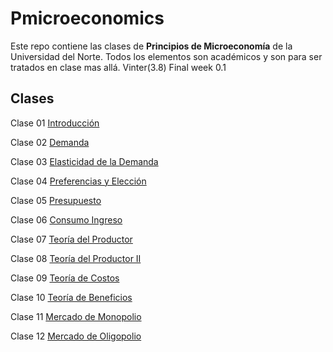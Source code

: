 # Pmicroeconomics

Este repo contiene las clases de **Principios de Microeconomía** de la Universidad del Norte. Todos los elementos son académicos y son para ser tratados en clase mas allá. Vinter(3.8) Final week 0.1

## Clases

Clase 01 [Introducción](https://keynes37.github.io/Pmicroeconomics/Files/Clase_1/Class1.html#1)

Clase 02 [Demanda](https://keynes37.github.io/Pmicroeconomics/Files/Clase_2/Class2.html#1)

Clase 03 [Elasticidad de la Demanda](https://keynes37.github.io/Pmicroeconomics/Files/Clase_3/Clase-03.html#1)

Clase 04 [Preferencias y Elección](https://keynes37.github.io/Pmicroeconomics/Files/Clase_4/Clase04.html#1)

Clase 05 [Presupuesto](https://keynes37.github.io/Pmicroeconomics/Files/Clase_5/Clase05.html#1)

Clase 06 [Consumo Ingreso](https://keynes37.github.io/Pmicroeconomics/Files/Clase_6/Clase06.html#1)

Clase 07 [Teoría del Productor](https://keynes37.github.io/Pmicroeconomics/Files/Clase_7/Clase07.html#1)

Clase 08 [Teoría del Productor II](https://keynes37.github.io/Pmicroeconomics/Files/Clase_8/Clase08.html#1)

Clase 09 [Teoría de Costos](https://keynes37.github.io/Pmicroeconomics/Files/Clase_9/Clase09.html#1)

Clase 10 [Teoría de Beneficios](https://keynes37.github.io/Pmicroeconomics/Files/Clase_10/Clase10.html#1)

Clase 11 [Mercado de Monopolio](https://keynes37.github.io/Pmicroeconomics/Files/Clase_11/Clase11.html#1)

Clase 12 [Mercado de Oligopolio](https://keynes37.github.io/Pmicroeconomics/Files/Clase_12/Clase12.html#1)
